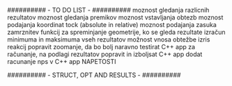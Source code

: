 ########## - TO DO LIST - ##########
moznost gledanja razlicnih rezultatov
moznost gledanja premikov
moznost vstavljanja obtezb
moznost podajanja koordinat tock (absolute in relative)
moznost podajanja zasuka
zamrznitev funkcij za spreminjanje geometrije, ko se gleda rezultate
izračun minimuma in maksimuma vseh rezultatov
možnost vnosa obtežbe
izris reakcij
popravit zoomanje, da bo bolj naravno
testirat C++ app za računanje, na podlagi rezultatov
popravit in izboljsat C++ app
dodat racunanje nps v C++ app
NAPETOSTI

########## - STRUCT, OPT AND RESULTS - ##########
<script type='text/javascript'>
var points = [{x:0, y:0, dof:[{id:0, exist:true, rest:true},{id:1, exist:true, rest:true},{id:2, exist:true, rest:true},], pload:{px:0, py:0, pmz:0}, e:{sL:false, sR:false}},
			  {x:0, y:200, dof:[{id:0, exist:true, rest:false},{id:1, exist:true, rest:false},{id:2, exist:true, rest:false},], pload:{px:0, py:0, pmz:0}, e:{sL:false, sR:false}},
			  {x:300, y:100, dof:[{id:0, exist:true, rest:false},{id:1, exist:true, rest:false},{id:2, exist:true, rest:false},], pload:{px:100, py:0, pmz:0}, e:{sL:false, sR:false}},
			  {x:500, y:0, dof:[{id:0, exist:true, rest:true},{id:1, exist:true, rest:true},{id:2, exist:true, rest:false},], pload:{px:0, py:0, pmz:0}, e:{sL:false, sR:false}},];
			  
var elements = [{n:10, E:21000, A:400, Iz:53333.33, point:{first:0, second:1}, dof:[{id:0, exist:true, rest:true},{id:1, exist:true, rest:true},{id:2, exist:true, rest:true},{id:3, exist:true, rest:true},{id:4, exist:true, rest:true},{id:5, exist:true, rest:true},], eload:{linx:0, liny:0}, e:{sL:false, sR:false}},
				{n:10, E:21000, A:400, Iz:53333.33, point:{first:1, second:2}, dof:[{id:0, exist:true, rest:true},{id:1, exist:true, rest:true},{id:2, exist:true, rest:true},{id:3, exist:true, rest:true},{id:4, exist:true, rest:true},{id:5, exist:true, rest:true},], eload:{linx:0, liny:-0.1}, e:{sL:false, sR:false}},
				{n:10, E:21000, A:400, Iz:53333.33, point:{first:2, second:3}, dof:[{id:0, exist:true, rest:true},{id:1, exist:true, rest:true},{id:2, exist:true, rest:true},{id:3, exist:true, rest:true},{id:4, exist:true, rest:true},{id:5, exist:true, rest:true},], eload:{linx:0, liny:0}, e:{sL:false, sR:false}},];
				
var opt = {grid:true, pindex:false, eindex:true, elength:true, axis:false, snap:true, result:false, loadPoi:{px:true, py:false, pmz:false}, loadElm:{linx:false, liny:true}, reactions:false, resElm:{nx:false, ny:false, nmz:false}};

var resPoi = [{react:[{id:0, value:-94.350769},{id:1, value:19.227732},{id:2, value:15353.467773},], disp:[{id:0, value:0.000000},{id:1, value:0.000000},{id:2, value:0.000000},]},
			  {react:[{id:3, value:0.000000},{id:4, value:0.000000},{id:5, value:0.000000},], disp:[{id:3, value:0.161847},{id:4, value:-0.000458},{id:5, value:-0.001057},]},
			  {react:[{id:6, value:0.000000},{id:7, value:0.000000},{id:8, value:0.000000},], disp:[{id:6, value:0.166339},{id:7, value:-0.084125},{id:8, value:0.000620},]},
			  {react:[{id:9, value:-5.652802},{id:10, value:20.772240},{id:11, value:0.000000},], disp:[{id:9, value:0.000000},{id:10, value:0.000000},{id:11, value:0.000940},]},];

var resElm = [{forces:[{id:0, value:19.227736},{id:1, value:94.350769},{id:2, value:15353.467773},{id:3, value:-19.227736},{id:4, value:-94.350769},{id:5, value:3516.685547},], disp:[{id:0, value:0.000000},{id:1, value:0.000000},{id:2, value:0.000000},{id:3, value:-0.000458},{id:4, value:-0.161847},{id:5, value:-0.001057},]},
			  {forces:[{id:0, value:-94.346680},{id:1, value:19.227732},{id:2, value:-3516.684082},{id:3, value:94.346680},{id:4, value:20.772268},{id:5, value:3207.776367},], disp:[{id:0, value:0.161847},{id:1, value:-0.000458},{id:2, value:-0.001057},{id:3, value:0.166339},{id:4, value:-0.084125},{id:5, value:0.000620},]},
			  {forces:[{id:0, value:-16.051161},{id:1, value:-14.345589},{id:2, value:-3207.775391},{id:3, value:16.051161},{id:4, value:14.345589},{id:5, value:0.000000},], disp:[{id:0, value:-0.000855},{id:1, value:-0.186400},{id:2, value:0.000620},{id:3, value:0.000000},{id:4, value:0.000000},{id:5, value:0.000940},]},];
</script>
